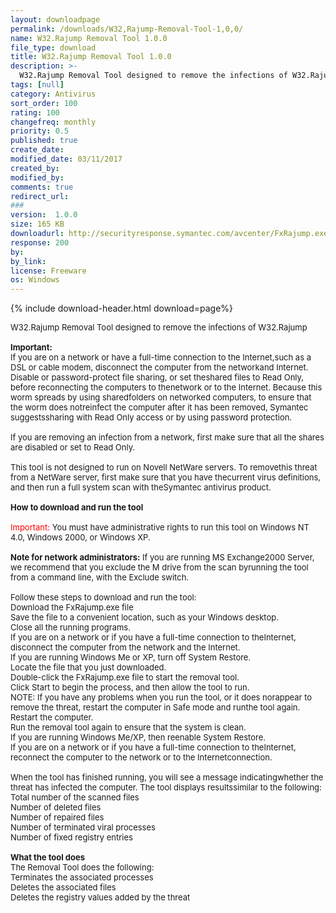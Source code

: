 ```yaml
---
layout: downloadpage
permalink: /downloads/W32,Rajump-Removal-Tool-1,0,0/
name: W32.Rajump Removal Tool 1.0.0
file_type: download
title: W32.Rajump Removal Tool 1.0.0
description: >-
  W32.Rajump Removal Tool designed to remove the infections of W32.Rajump
tags: [null]
category: Antivirus
sort_order: 100
rating: 100
changefreq: monthly
priority: 0.5
published: true
create_date: 
modified_date: 03/11/2017
created_by: 
modified_by: 
comments: true
redirect_url: 
### 
version:  1.0.0
size: 165 KB
downloadurl: http://securityresponse.symantec.com/avcenter/FxRajump.exe
response: 200
by: 
by_link: 
license: Freeware
os: Windows
---
```


{% include download-header.html download=page%}

<p style="fix-download-text !important">
<p><font size="2"><p>W32.Rajump Removal Tool designed to remove the infections of W32.Rajump<br />
<br />
<strong>Important: </strong><br />
If you are on a network or have a full-time connection to the Internet,such as a DSL or cable modem, disconnect the computer from the networkand Internet. Disable or password-protect file sharing, or set theshared files to Read Only, before reconnecting the computers to thenetwork or to the Internet. Because this worm spreads by using sharedfolders on networked computers, to ensure that the worm does notreinfect the computer after it has been removed, Symantec suggestssharing with Read Only access or by using password protection. <br />
<br />
If you are removing an infection from a network, first make sure that all the shares are disabled or set to Read Only. <br />
<br />
This tool is not designed to run on Novell NetWare servers. To removethis threat from a NetWare server, first make sure that you have thecurrent virus definitions, and then run a full system scan with theSymantec antivirus product.<br />
<br />
<strong>How to download and run the tool</strong><br />
<br />
<font color="#ff0000">Important:</font> You must have administrative rights to run this tool on Windows NT 4.0, Windows 2000, or Windows XP.<br />
<br />
<strong>Note for network administrators:</strong> If you are running MS Exchange</a>2000 Server, we recommend that you exclude the M drive from the scan byrunning the tool from a command line, with the Exclude switch.<br />
<br />
Follow these steps to download and run the tool: <br />
Download the FxRajump.exe file<br />
Save the file to a convenient location, such as your Windows desktop. <br />
Close all the running programs. <br />
If you are on a network or if you have a full-time connection to theInternet, disconnect the computer from the network and the Internet. <br />
If you are running Windows Me or XP, turn off System Restore.<br />
Locate the file that you just downloaded. <br />
Double-click the FxRajump.exe file to start the removal tool. <br />
Click Start to begin the process, and then allow the tool to run.<br />
NOTE: If you have any problems when you run the tool, or it does norappear to remove the threat, restart the computer in Safe mode and runthe tool again.<br />
Restart the computer. <br />
Run the removal tool again to ensure that the system is clean. <br />
If you are running Windows Me/XP, then reenable System Restore. <br />
If you are on a network or if you have a full-time connection to theInternet, reconnect the computer to the network or to the Internetconnection.<br />
<br />
When the tool has finished running, you will see a message indicatingwhether the threat has infected the computer. The tool displays resultssimilar to the following: <br />
Total number of the scanned files <br />
Number of deleted files <br />
Number of repaired files <br />
Number of terminated viral processes <br />
Number of fixed registry entries<br />
<br />
<strong>What the tool does</strong><br />
The Removal Tool does the following: <br />
Terminates the associated processes <br />
Deletes the associated files <br />
Deletes the registry values added by the threat</p></p></p>

